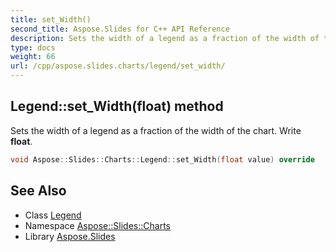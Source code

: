 ```yaml
---
title: set_Width()
second_title: Aspose.Slides for C++ API Reference
description: Sets the width of a legend as a fraction of the width of the chart. Write float.
type: docs
weight: 66
url: /cpp/aspose.slides.charts/legend/set_width/
---
```

## Legend::set_Width(float) method


Sets the width of a legend as a fraction of the width of the chart. Write **float**.

```cpp
void Aspose::Slides::Charts::Legend::set_Width(float value) override
```

## See Also

* Class [Legend](./)
* Namespace [Aspose::Slides::Charts](../)
* Library [Aspose.Slides](../../)